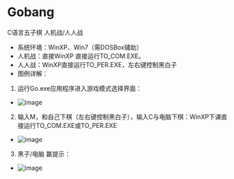 # Gobang
C语言五子棋 人机战/人人战<br>
* 系统环境：WinXP、Win7（需DOSBox辅助）
* 人机战：直接WinXP 直接运行TO_COM.EXE。
* 人人战：WinXP直接运行TO_PER.EXE，左右键控制黑白子
* 图例详解：
1. 运行Go.exe应用程序进入游戏模式选择界面：
* ![image](https://github.com/cornelius90/Gobang/raw/master/images/1.png)
2. 输入M，和自己下棋（左右键控制黑白子），输入C与电脑下棋：WinXP下课直接运行TO_COM.EXE或TO_PER.EXE
* ![image](https://github.com/cornelius90/Gobang/raw/master/images/2.png)
3. 黑子/电脑 赢提示：
* ![image](https://github.com/cornelius90/Gobang/raw/master/images/3.png)
